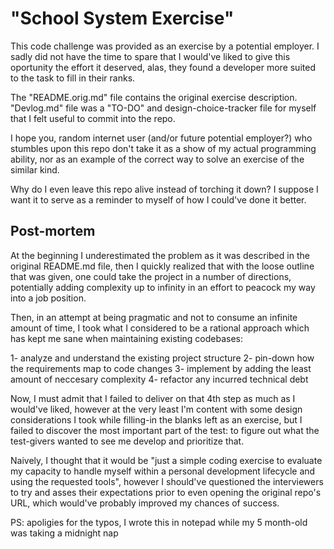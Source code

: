 # "School System Exercise"

This code challenge was provided as an exercise by a potential employer. I sadly did not have the time to spare that I would've liked to give this oportunity the effort it deserved, alas, they found a developer more suited to the task to fill in their ranks.

The "README.orig.md" file contains the original exercise description. "Devlog.md" file was a "TO-DO" and design-choice-tracker file for myself that I felt useful to commit into the repo.

I hope you, random internet user (and/or future potential employer?) who stumbles upon this repo don't take it as a show of my actual programming ability, nor as an example of the correct way to solve an exercise of the similar kind.

Why do I even leave this repo alive instead of torching it down? I suppose I want it to serve as a reminder to myself of how I could've done it better.


## Post-mortem

At the beginning I underestimated the problem as it was described in the original README.md file, then I quickly realized that with the loose outline that was given, one could take the project in a number of directions, potentially adding complexity up to infinity in an effort to peacock my way into a job position.

Then, in an attempt at being pragmatic and not to consume an infinite amount of time, I took what I considered to be a rational approach which has kept me sane when maintaining existing codebases:

1- analyze and understand the existing project structure
2- pin-down how the requirements map to code changes
3- implement by adding the least amount of neccesary complexity
4- refactor any incurred technical debt

Now, I must admit that I failed to deliver on that 4th step as much as I would've liked, however at the very least I'm content with some design considerations I took while filling-in the blanks left as an exercise, but I failed to discover the most important part of the test: to figure out what the test-givers wanted to see me develop and prioritize that.

Naively, I thought that it would be "just a simple coding exercise to evaluate my capacity to handle myself within a personal development lifecycle and using the requested tools", however I should've questioned the interviewers to try and asses their expectations prior to even opening the original repo's URL, which would've probably improved my chances of success.

PS: apoligies for the typos, I wrote this in notepad while my 5 month-old was taking a midnight nap